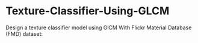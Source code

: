 # Texture-Classifier-Using-GLCM
Design a texture classifier model using GlCM With Flickr Material Database (FMD) dataset: 
